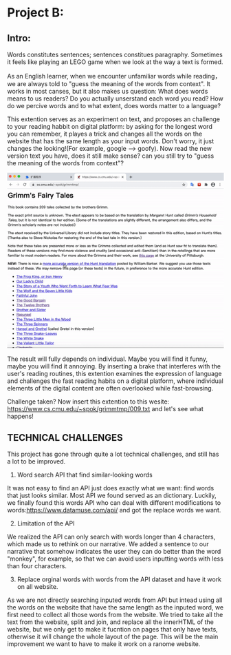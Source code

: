 # Project B:

## Intro:

Words constitutes sentences; sentences constitues paragraphy. Sometimes it feels like playing an LEGO game when we look at the way a text is formed.

As an English learner, when we encounter unfamiliar words while reading，we are always told to "guess the meaning of the words from context". It works in most canses, but it also makes us question: What does words means to us readers?
Do you actually unserstand each word you read? How do we percive words and to what extent, does words matter to a language?

This extention serves as an experiment on text, and proposes an challenge to your reading habbit on digital platform: by asking for the longest word you can remember, it playes a trick and changes all the words on the website that has the same length as your input words. Don't worry, it just changes the looking!(For example, google --> goofy).
Now read the new version text you have, does it still make sense? can you still try to "guess the meaning of the words from context"?

![Animated Cover](demo.gif)

The result will fully depends on individual. Maybe you will find it funny, maybe you will find it annoying. By inserting a brake that interferes with the user's reading routines, this extention examines the expression of language and challenges the fast reading habits on a digital platform, where individual elements of the digital content are often overlooked while fast-browsing.

Challenge taken? Now insert this extention to this wesite: https://www.cs.cmu.edu/~spok/grimmtmp/009.txt
and let's see what happens!

## TECHNICAL CHALLENGES
This project has gone through quite a lot technical  challenges, and still has a lot to be improved.

1. Word search API that find similar-looking words

It was not easy to find an API just does exactly what we want: find words that just looks similar. Most API we found served as an dictionary. Luckily, we finally found this words API who can deal with different modifications to words:https://www.datamuse.com/api/ and got the replace words we want.

2. Limitation of the API

We realized the API can only search with  words longer than 4 characters, which made us to rethink on our narrative. We added a sentence to our narrative that somehow indicates the user they can do better than the word "monkey", for example,  so that we can avoid users inputting words with less than four characters.

3. Replace orginal words with words from the API dataset and have it work on all website.

As we are not directly searching inputed words from API but intead using all the words on the website that have the same length as the inputed word, we first need to collect all those words from the website. We tried to take all the text from the website, split and join, and replace all the innerHTML of the website, but we only get to make it fucntion on pages that only have texts, otherwise it will change the whole layout of the page. This will be the main improvement we want to have to make it work on a ranome website.
